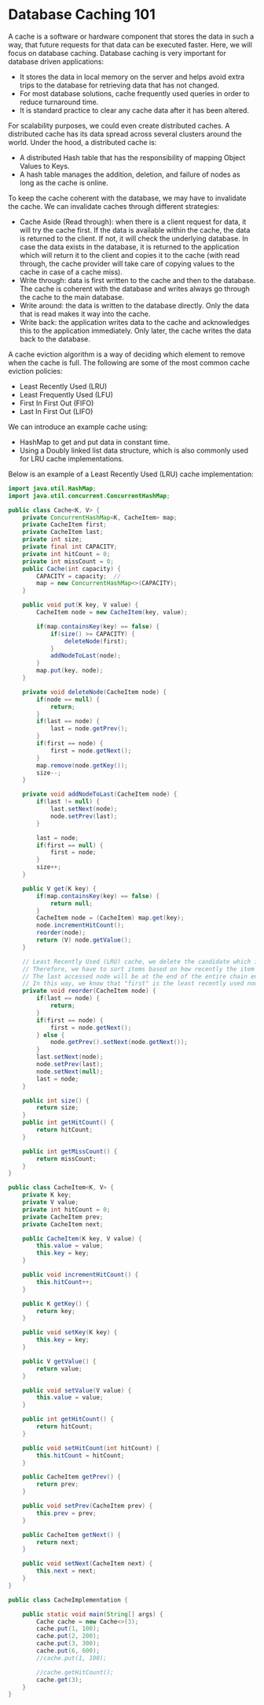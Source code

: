 # Database Caching 101
A cache is a software or hardware component that stores the data in such a way, that future requests for that data can be executed faster. Here, we will focus on database caching. Database caching is very important for database driven applications:

- It stores the data in local memory on the server and helps avoid extra trips to the database for retrieving data that has not changed.
- For most database solutions, cache frequently used queries in order to reduce turnaround time.
- It is standard practice to clear any cache data after it has been altered.

For scalability purposes, we could even create distributed caches. A distributed cache has its data spread across several clusters around the world.
Under the hood, a distributed cache is:

- A distributed Hash table that has the responsibility of mapping Object Values to Keys.
- A hash table manages the addition, deletion, and failure of nodes as long as the cache is online.

To keep the cache coherent with the database, we may have to invalidate the cache. We can invalidate caches through different strategies:

- Cache Aside (Read through): when there is a client request for data, it will try the cache first. If the data is available within the cache, the data is returned to the client. If not, it will check the underlying database. In case the data exists in the database, it is returned to the application which will return it to the client and copies it to the cache (with read through, the cache provider will take care of copying values to the cache in case of a cache miss).
- Write through: data is first written to the cache and then to the database. The cache is coherent with the database and writes always go through the cache to the main database.
- Write around: the data is written to the database directly. Only the data that is read makes it way into the cache.
- Write back: the application writes data to the cache and acknowledges this to the application immediately. Only later, the cache writes the data back to the database.

A cache eviction algorithm is a way of deciding which element to remove when the cache is full. The following are some of the most common cache eviction policies:

- Least Recently Used (LRU)
- Least Frequently Used (LFU)
- First In First Out (FIFO)
- Last In First Out (LIFO)

We can introduce an example cache using:

- HashMap to get and put data in constant time.
- Using a Doubly linked list data structure, which is also commonly used for LRU cache implementations.

Below is an example of a Least Recently Used (LRU) cache implementation:

```java
import java.util.HashMap;
import java.util.concurrent.ConcurrentHashMap;

public class Cache<K, V> {
    private ConcurrentHashMap<K, CacheItem> map;
    private CacheItem first;
    private CacheItem last;
    private int size;
    private final int CAPACITY;
    private int hitCount = 0;
    private int missCount = 0;
    public Cache(int capacity) {
        CAPACITY = capacity;  //
        map = new ConcurrentHashMap<>(CAPACITY);
    }

    public void put(K key, V value) {
        CacheItem node = new CacheItem(key, value);

        if(map.containsKey(key) == false) {
            if(size() >= CAPACITY) {
                deleteNode(first);
            }
            addNodeToLast(node);
        }
        map.put(key, node);
    }

    private void deleteNode(CacheItem node) {
        if(node == null) {
            return;
        }
        if(last == node) {
            last = node.getPrev();
        }
        if(first == node) {
            first = node.getNext();
        }
        map.remove(node.getKey());
        size--;
    }

    private void addNodeToLast(CacheItem node) {
        if(last != null) {
            last.setNext(node);
            node.setPrev(last);
        }

        last = node;
        if(first == null) {
            first = node;
        }
        size++;
    }

    public V get(K key) {
        if(map.containsKey(key) == false) {
            return null;
        }
        CacheItem node = (CacheItem) map.get(key);
        node.incrementHitCount();
        reorder(node);
        return (V) node.getValue();
    }

    // Least Recently Used (LRU) cache, we delete the candidate which is the oldest entry used.
    // Therefore, we have to sort items based on how recently the item was used.
    // The last accessed node will be at the end of the entire chain end, preceded by other newly added items.
    // In this way, we know that "first" is the least recently used node.
    private void reorder(CacheItem node) {
        if(last == node) {
            return;
        }
        if(first == node) {
            first = node.getNext();
        } else {
            node.getPrev().setNext(node.getNext());
        }
        last.setNext(node);
        node.setPrev(last);
        node.setNext(null);
        last = node;
    }

    public int size() {
        return size;
    }
    public int getHitCount() {
        return hitCount;
    }

    public int getMissCount() {
        return missCount;
    }
}
```

```java
public class CacheItem<K, V> {
    private K key;
    private V value;
    private int hitCount = 0;
    private CacheItem prev;
    private CacheItem next;

    public CacheItem(K key, V value) {
        this.value = value;
        this.key = key;
    }

    public void incrementHitCount() {
        this.hitCount++;
    }

    public K getKey() {
        return key;
    }

    public void setKey(K key) {
        this.key = key;
    }

    public V getValue() {
        return value;
    }

    public void setValue(V value) {
        this.value = value;
    }

    public int getHitCount() {
        return hitCount;
    }

    public void setHitCount(int hitCount) {
        this.hitCount = hitCount;
    }

    public CacheItem getPrev() {
        return prev;
    }

    public void setPrev(CacheItem prev) {
        this.prev = prev;
    }

    public CacheItem getNext() {
        return next;
    }

    public void setNext(CacheItem next) {
        this.next = next;
    }
}
```

```java
public class CacheImplementation {

    public static void main(String[] args) {
        Cache cache = new Cache<>(3);
        cache.put(1, 100);
        cache.put(2, 200);
        cache.put(3, 300);
        cache.put(6, 600);
        //cache.put(1, 100);

        //cache.getHitCount();
        cache.get(3);
    }
}
```